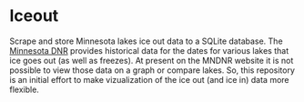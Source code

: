 # Iceout
Scrape and store Minnesota lakes ice out data to a SQLite database. The [Minnesota DNR](https://www.dnr.state.mn.us/) provides historical data for the dates for various lakes that ice goes out (as well as freezes). At present on the MNDNR website it is not possible to view those data on a graph or compare lakes. So, this repository is an initial effort to make vizualization of the ice out (and ice in) data more flexible.
